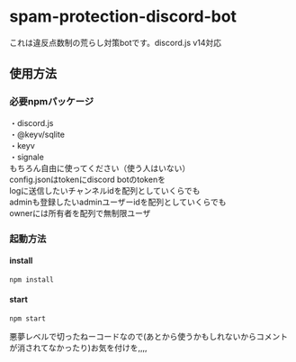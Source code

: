 # spam-protection-discord-bot
これは違反点数制の荒らし対策botです。discord.js v14対応  
## 使用方法
### 必要npmパッケージ  
・discord.js  
・@keyv/sqlite  
・keyv  
・signale  
もちろん自由に使ってください（使う人はいない）  
config.jsonはtokenにdiscord botのtokenを    
logに送信したいチャンネルidを配列としていくらでも  
adminも登録したいadminユーザーidを配列としていくらでも  
ownerには所有者を配列で無制限ユーザ
### 起動方法
#### install
``` shell
npm install
```
#### start
``` shell
npm start
```
悪夢レベルで切ったねーコードなので(あとから使うかもしれないからコメントが消されてなかったり)お気を付けを,,,,
